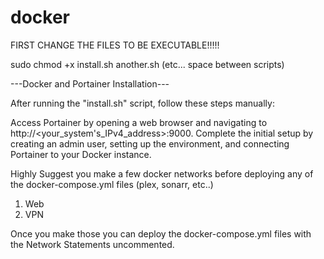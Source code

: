 # docker

FIRST CHANGE THE FILES TO BE EXECUTABLE!!!!!

sudo chmod +x install.sh another.sh (etc... space between scripts)


---Docker and Portainer Installation---

After running the "install.sh" script, follow these steps manually:

Access Portainer by opening a web browser and navigating to http://<your_system's_IPv4_address>:9000.
Complete the initial setup by creating an admin user, setting up the environment, and connecting Portainer to your Docker instance.


Highly Suggest you make a few docker networks before deploying any of the docker-compose.yml files (plex, sonarr, etc..)
 1. Web
 2. VPN

Once you make those you can deploy the docker-compose.yml files with the Network Statements uncommented.


